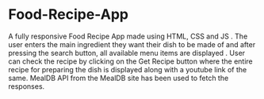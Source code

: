 # Food-Recipe-App
A fully responsive Food Recipe App made using HTML, CSS and JS .  The user enters the main ingredient they want their dish to be made of and after pressing the search button, 
all available menu items are displayed . User can check the recipe by clicking on the Get Recipe button where the entire recipe for preparing the 
dish is displayed along with a youtube link of the same. MealDB API from the MealDB site has been used to fetch the responses.
